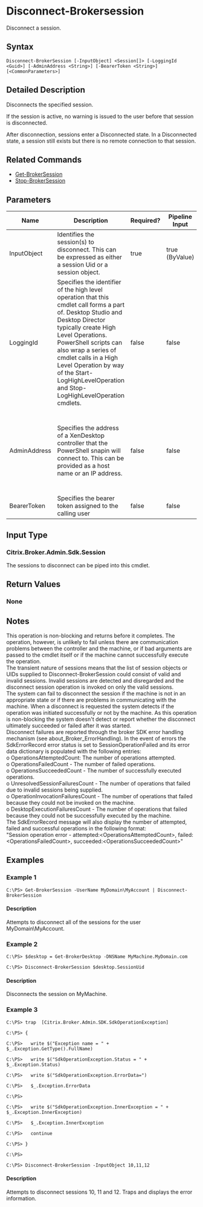﻿
# Disconnect-Brokersession
Disconnect a session.
## Syntax
```
Disconnect-BrokerSession [-InputObject] <Session[]> [-LoggingId <Guid>] [-AdminAddress <String>] [-BearerToken <String>] [<CommonParameters>]
```
## Detailed Description
Disconnects the specified session.

If the session is active, no warning is issued to the user before that session is disconnected.

After disconnection, sessions enter a Disconnected state. In a Disconnected state, a session still exists but there is no remote connection to that session.


## Related Commands

* [Get-BrokerSession](../Get-BrokerSession/)
* [Stop-BrokerSession](../Stop-BrokerSession/)
## Parameters
| Name   | Description | Required? | Pipeline Input | Default Value |
| --- | --- | --- | --- | --- |
| InputObject | Identifies the session(s) to disconnect. This can be expressed as either a session Uid or a session object. | true | true (ByValue) |  |
| LoggingId | Specifies the identifier of the high level operation that this cmdlet call forms a part of. Desktop Studio and Desktop Director typically create High Level Operations. PowerShell scripts can also wrap a series of cmdlet calls in a High Level Operation by way of the Start-LogHighLevelOperation and Stop-LogHighLevelOperation cmdlets. | false | false |  |
| AdminAddress | Specifies the address of a XenDesktop controller that the PowerShell snapin will connect to. This can be provided as a host name or an IP address. | false | false | Localhost. Once a value is provided by any cmdlet, this value will become the default. |
| BearerToken | Specifies the bearer token assigned to the calling user | false | false |  |

## Input Type

### Citrix.Broker.Admin.Sdk.Session
The sessions to disconnect can be piped into this cmdlet.
## Return Values

### None

## Notes
This operation is non-blocking and returns before it completes. The operation, however, is unlikely to fail unless there are communication problems between the controller and the machine, or if bad arguments are passed to the cmdlet itself or if the machine cannot successfully execute the operation.<br>    The transient nature of sessions means that the list of session objects or UIDs supplied to Disconnect-BrokerSession could consist of valid and invalid sessions. Invalid sessions are detected and disregarded and the disconnect session operation is invoked on only the valid sessions.<br>    The system can fail to disconnect the session if the machine is not in an appropriate state or if there are problems in communicating with the machine. When a disconnect is requested the system detects if the operation was initiated successfully or not by the machine. As this operation is non-blocking the system doesn't detect or report whether the disconnect ultimately succeeded or failed after it was started.<br>    Disconnect failures are reported through the broker SDK error handling mechanism (see about\_Broker\_ErrorHandling). In the event of errors the SdkErrorRecord error status is set to SessionOperationFailed and its error data dictionary is populated with the following entries:<br>    o OperationsAttemptedCount: The number of operations attempted.<br>    o OperationsFailedCount - The number of failed operations.<br>    o OperationsSucceededCount - The number of successfully executed operations.<br>    o UnresolvedSessionFailuresCount - The number of operations that failed due to invalid sessions being supplied.<br>    o OperationInvocationFailuresCount - The number of operations that failed because they could not be invoked on the machine.<br>    o DesktopExecutionFailuresCount - The number of operations that failed because they could not be successfully executed by the machine.<br>    The SdkErrorRecord message will also display the number of attempted, failed and successful operations in the following format:<br>    "Session operation error - attempted:&lt;OperationsAttemptedCount&gt;, failed:&lt;OperationsFailedCount&gt;, succeeded:&lt;OperationsSucceededCount&gt;"
## Examples

### Example 1
```
C:\PS> Get-BrokerSession -UserName MyDomain\MyAccount | Disconnect-BrokerSession
```
#### Description
Attempts to disconnect all of the sessions for the user MyDomain\\MyAccount.
### Example 2
```
C:\PS> $desktop = Get-BrokerDesktop -DNSName MyMachine.MyDomain.com

C:\PS> Disconnect-BrokerSession $desktop.SessionUid
```
#### Description
Disconnects the session on MyMachine.
### Example 3
```
C:\PS> trap  [Citrix.Broker.Admin.SDK.SdkOperationException]

C:\PS> {

C:\PS>   write $("Exception name = " + $_.Exception.GetType().FullName)

C:\PS>   write $("SdkOperationException.Status = " + $_.Exception.Status)

C:\PS>   write $("SdkOperationException.ErrorData=")

C:\PS>   $_.Exception.ErrorData

C:\PS>

C:\PS>   write $("SdkOperationException.InnerException = " + $_.Exception.InnerException)

C:\PS>   $_.Exception.InnerException

C:\PS>   continue

C:\PS> }

C:\PS>

C:\PS> Disconnect-BrokerSession -InputObject 10,11,12
```
#### Description
Attempts to disconnect sessions 10, 11 and 12. Traps and displays the error information.
